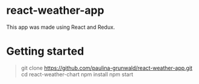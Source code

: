 # react-weather-app
This app was made using React and Redux.

# Getting started

> git clone https://github.com/paulina-grunwald/react-weather-app.git
> cd react-weather-chart
> npm install
> npm start